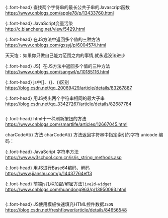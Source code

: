 ```note
```

{:.font-head}
查找两个字符串的最长公共子串的Javascript函数
<br>[
https://www.cnblogs.com/apple78/p/13433760.html
](
https://www.cnblogs.com/apple78/p/13433760.html
)

{:.font-head}
JavaScript变量污染
<br>[
http://c.biancheng.net/view/5429.html
](
http://c.biancheng.net/view/5429.html
)

{:.font-head}
在JS方法中返回多个值的三种方法
<br>[
https://www.cnblogs.com/gxsyj/p/6004574.html
](
https://www.cnblogs.com/gxsyj/p/6004574.html
)

天天饱：如果你只做自己能力范围之内的事情,就永远没法进步

{:.font-head}
JS】在JS方法中返回多个值的三种方法
<br>[
https://www.cnblogs.com/sangwl/p/10185116.html
](
https://www.cnblogs.com/sangwl/p/10185116.html
)

{:.font-head}
js中[]、{}、()区别
<br>[
https://blog.csdn.net/qq_20069429/article/details/83267887
](
https://blog.csdn.net/qq_20069429/article/details/83267887
)

{:.font-head}
用JS找出两个字符串相同的最大子串
<br>[
https://blog.csdn.net/qq_33427267/article/details/82687784
](
https://blog.csdn.net/qq_33427267/article/details/82687784
)
```tip
```

{:.font-head}
html十一种刷新按钮的方法
<br>[
https://www.cnblogs.com/smartlife/articles/12667045.html
](
https://www.cnblogs.com/smartlife/articles/12667045.html
)

charCodeAt() 方法
charCodeAt() 方法返回字符串中指定索引的字符 unicode 编码：

{:.font-head}
JavaScript 字符串方法
<br>[
https://www.w3school.com.cn/js/js_string_methods.asp
](
https://www.w3school.com.cn/js/js_string_methods.asp
)

{:.font-head}
用JS进行Base64编码、解码
<br>[
https://www.jianshu.com/p/14437764eff3
](
https://www.jianshu.com/p/14437764eff3
)


{:.font-head}
前端js几种加密/解密方法`live2d-widget`
<br>[
https://www.cnblogs.com/huandong963/p/13950093.html
](
https://www.cnblogs.com/huandong963/p/13950093.html
)
```tip
```

{:.font-head}
JS使用模板快速填充HTML控件数据`JSON`
<br>[
https://blog.csdn.net/freshflower/article/details/84656548
](
https://blog.csdn.net/freshflower/article/details/84656548
)
